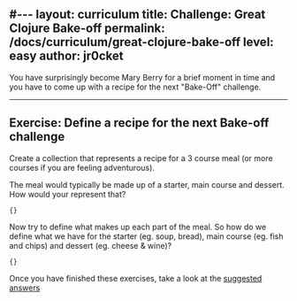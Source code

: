 #---
layout: curriculum
title: Challenge: Great Clojure Bake-off
permalink: /docs/curriculum/great-clojure-bake-off
level: easy
author: jr0cket
---

You have surprisingly become Mary Berry for a brief moment in time and you have to come up with a recipe for the next "Bake-Off" challenge.

<hr />

## Exercise: Define a recipe for the next Bake-off challenge

Create a collection that represents a recipe for a 3 course meal (or more courses if you are feeling adventurous).

The meal would typically be made up of a starter, main course and dessert.  How would your represent that?

~~~klipse
{}
~~~

Now try to define what makes up each part of the meal.  So how do we define what we have for the starter (eg. soup, bread), main course (eg. fish and chips) and dessert (eg. cheese & wine)?

~~~klipse
{}
~~~

Once you have finished these exercises, take a look at the [suggested answers](https://gist.github.com/f0bae2a5bd4e92a3db4d6e51246c3dfe)
